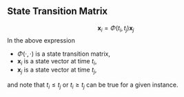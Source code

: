 ## State Transition Matrix

$$
\mathbf{x}_i = \Phi(t_i, t_j)\mathbf{x}_j
$$
In the above expression

- $\Phi(\cdot, \cdot)$ is a state transition matrix,
- $\mathbf{x}_i$ is a state vector at time $t_i$,
- $\mathbf{x}_j$ is a state vector at time $t_j$,

and note that $t_i \leq t_j$ or $t_i \geq t_j$ can be true for a given instance.